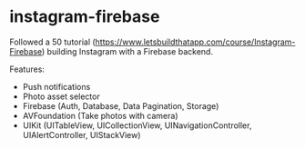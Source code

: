 # instagram-firebase

Followed a 50 tutorial (https://www.letsbuildthatapp.com/course/Instagram-Firebase) building Instagram with a Firebase backend. 

Features:
- Push notifications
- Photo asset selector
- Firebase (Auth, Database, Data Pagination, Storage)
- AVFoundation (Take photos with camera)
- UIKit (UITableView, UICollectionView, UINavigationController, UIAlertController, UIStackView)
